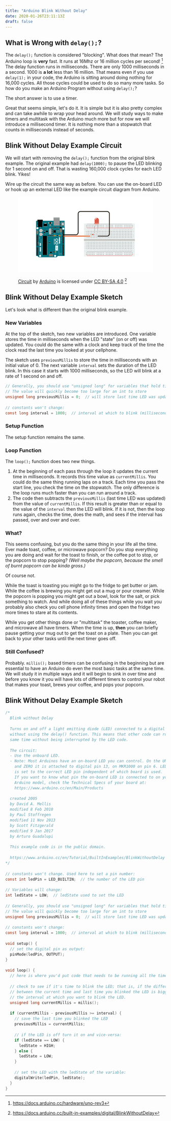 ```yaml
---
title: "Arduino Blink Without Delay"
date: 2020-01-26T23:11:13Z
draft: false
---
```


## What is Wrong with `delay();`?

The `delay();` function is considered "blocking". What does that mean? The Arduino loop is **very** fast. It runs at 16Mhz or 16 million cycles per second! [^1] The delay function runs in milliseconds. There are only 1000 milliseconds in a second. 1000 is **a lot** less than 16 million. That means even if you use `delay(1);` in your code, the Arduino is sitting around doing nothing for 16,000 cycles. All those cycles could be used to do so many more tasks. So how do you make an Arduino Program without using `delay();`?

The short answer is to use a timer.

Great that seems simple, let's do it. It is simple but it is also pretty complex and can take awhile to wrap your head around. We will study ways to make timers and multitask with the Arduino much more but for now we will introduce a millisecond timer. It is nothing more than a stopwatch that counts in milliseconds instead of seconds.

## Blink Without Delay Example Circuit

We will start with removing the `delay();` function from the original blink example. The original example had `delay(1000);` to pause the LED blinking for 1 second on and off. That is wasting 160,000 clock cycles for each LED blink. Yikes!

Wire up the circuit the same way as before. You can use the on-board LED or hook up an external LED like the example circuit diagram from Arduino.

<figure>

[![Blink without delay circuit](blink-without-delay-circuit-image-from-arduino-docs.png)](blink-without-delay-circuit-image-from-arduino-docs.png)

<figcaption>

[Circuit](https://docs.arduino.cc/built-in-examples/digital/BlinkWithoutDelay) by [Arduino](https://www.arduino.cc/) is licensed under [CC BY-SA 4.0](https://creativecommons.org/licenses/by-sa/4.0/) [^2]

</figcaption>
</figure>

## Blink Without Delay Example Sketch

Let's look what is different than the original blink example.

### New Variables

At the top of the sketch, two new variables are introduced. One variable stores the time in milliseconds when the LED "state" (on or off) was updated. You could do the same with a clock and keep track of the time the clock read the last time you looked at your cellphone.

The sketch uses `previousMillis` to store the time in milliseconds with an initial value of 0. The next variable `interval` sets the duration of the LED blink. In this case it starts with 1000 milliseconds, so the LED will blink at a rate of 1 second on and off.

```C
// Generally, you should use "unsigned long" for variables that hold time
// The value will quickly become too large for an int to store
unsigned long previousMillis = 0;  // will store last time LED was updated

// constants won't change:
const long interval = 1000;  // interval at which to blink (milliseconds)
```

### Setup Function

The setup function remains the same.

### Loop Function

The `loop();` function does two new things.

1. At the beginning of each pass through the loop it updates the current time in milliseconds. It records this time value as `currentMillis`. You could do the same thing running laps on a track. Each time you pass the start line, you check the time on the stopwatch. The only difference is the loop runs much faster than you can run around a track.
2. The code then subtracts the `previousMillis` (last time LED was updated) from the value of `currentMillis`. If this result is greater than or equal to the value of the `interval` then the LED will blink. If it is not, then the loop runs again, checks the time, does the math, and sees if the interval has passed, over and over and over.

### What?

This seems confusing, but you do the same thing in your life all the time. Ever made toast, coffee, or microwave popcorn? Do you stop everything you are doing and wait for the toast to finish, or the coffee pot to stop, or the popcorn to stop popping? _(Well maybe the popcorn, because the smell of burnt popcorn can be kinda gross.)_

Of course not.

While the toast is toasting you might go to the fridge to get butter or jam. While the coffee is brewing you might get out a mug or pour creamer. While the popcorn is popping you might get out a bowl, look for the salt, or pick something to watch. And while doing all of these things while you wait you probably also check you cell phone infinity times and open the fridge two more times to stare at its contents.

While you get other things done or "multitask" the toaster, coffee maker, and microwave all have timers. When the time is up, **then** you can briefly pause getting your mug out to get the toast on a plate. Then you can get back to your other tasks until the next timer goes off.

### Still Confused?

Probably. `millis();` based timers can be confusing in the beginning but are essential to have an Arduino do even the most basic tasks at the same time. We will study it in multiple ways and it will begin to sink in over time and before you know it you will have lots of different timers to control your robot that makes your toast, brews your coffee, and pops your popcorn.

## Blink Without Delay Example Sketch

```C
/*
  Blink without Delay

  Turns on and off a light emitting diode (LED) connected to a digital pin,
  without using the delay() function. This means that other code can run at the
  same time without being interrupted by the LED code.

  The circuit:
  - Use the onboard LED.
  - Note: Most Arduinos have an on-board LED you can control. On the UNO, MEGA
    and ZERO it is attached to digital pin 13, on MKR1000 on pin 6. LED_BUILTIN
    is set to the correct LED pin independent of which board is used.
    If you want to know what pin the on-board LED is connected to on your
    Arduino model, check the Technical Specs of your board at:
    https://www.arduino.cc/en/Main/Products

  created 2005
  by David A. Mellis
  modified 8 Feb 2010
  by Paul Stoffregen
  modified 11 Nov 2013
  by Scott Fitzgerald
  modified 9 Jan 2017
  by Arturo Guadalupi

  This example code is in the public domain.

  https://www.arduino.cc/en/Tutorial/BuiltInExamples/BlinkWithoutDelay
*/

// constants won't change. Used here to set a pin number:
const int ledPin = LED_BUILTIN;  // the number of the LED pin

// Variables will change:
int ledState = LOW;  // ledState used to set the LED

// Generally, you should use "unsigned long" for variables that hold time
// The value will quickly become too large for an int to store
unsigned long previousMillis = 0;  // will store last time LED was updated

// constants won't change:
const long interval = 1000;  // interval at which to blink (milliseconds)

void setup() {
  // set the digital pin as output:
  pinMode(ledPin, OUTPUT);
}

void loop() {
  // here is where you'd put code that needs to be running all the time.

  // check to see if it's time to blink the LED; that is, if the difference
  // between the current time and last time you blinked the LED is bigger than
  // the interval at which you want to blink the LED.
  unsigned long currentMillis = millis();

  if (currentMillis - previousMillis >= interval) {
    // save the last time you blinked the LED
    previousMillis = currentMillis;

    // if the LED is off turn it on and vice-versa:
    if (ledState == LOW) {
      ledState = HIGH;
    } else {
      ledState = LOW;
    }

    // set the LED with the ledState of the variable:
    digitalWrite(ledPin, ledState);
  }
}

```

[^1]: https://docs.arduino.cc/hardware/uno-rev3
[^2]: https://docs.arduino.cc/built-in-examples/digital/BlinkWithoutDelay
